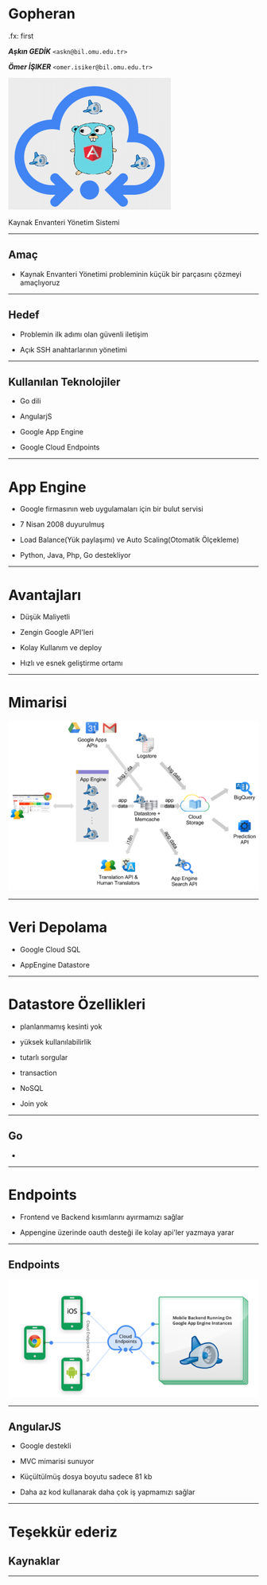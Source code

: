 #   Gopheran

.fx: first


***Aşkın GEDİK*** `<askn@bil.omu.edu.tr>`

***Ömer İŞIKER*** `<omer.isiker@bil.omu.edu.tr>`

![](images/tam.png)

Kaynak Envanteri Yönetim Sistemi

---

##    Amaç

- Kaynak Envanteri Yönetimi probleminin küçük bir parçasını çözmeyi amaçlıyoruz
 
---

##    Hedef

- Problemin ilk adımı olan güvenli iletişim

- Açık SSH anahtarlarının yönetimi

---

##    Kullanılan Teknolojiler

- Go dili

- AngularjS

- Google App Engine

- Google Cloud Endpoints

---

#   App Engine

- Google firmasının web uygulamaları için bir bulut servisi

- 7 Nisan 2008 duyurulmuş

- Load Balance(Yük paylaşımı) ve Auto Scaling(Otomatik Ölçekleme)

- Python, Java, Php, Go destekliyor

---

#   Avantajları

- Düşük Maliyetli

- Zengin Google API'leri

- Kolay Kullanım ve deploy

- Hızlı ve esnek geliştirme ortamı

---

#   Mimarisi

![](images/architecture.png)

---

#   Veri Depolama

- Google Cloud SQL

- AppEngine Datastore

---

#   Datastore Özellikleri

- planlanmamış kesinti yok

- yüksek kullanılabilirlik

- tutarlı sorgular

- transaction

- NoSQL

- Join yok

---


##  Go

- 

---

#   Endpoints

- Frontend ve Backend kısımlarını ayırmamızı sağlar

- Appengine üzerinde oauth desteği ile kolay api'ler yazmaya yarar

---

##  Endpoints

![](images/endpoints.png)

---

## AngularJS

- Google destekli

- MVC mimarisi sunuyor

- Küçültülmüş dosya boyutu sadece 81 kb

- Daha az kod kullanarak daha çok iş yapmamızı sağlar
 
---

# Teşekkür ederiz


## Kaynaklar



---







